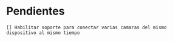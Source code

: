 # Pendientes
    [] Habilitar soporte para conectar varias camaras del mismo dispositivo al mismo tiempo
